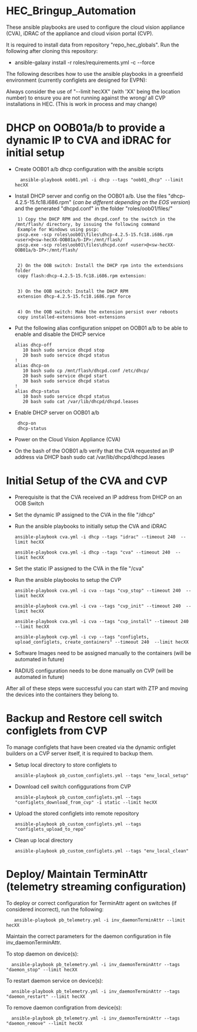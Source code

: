 # HEC_Bringup_Automation

These ansible playbooks are used to configure the cloud vision appliance (CVA), iDRAC of the appliance and cloud vision portal (CVP).

It is required to install data from repository "repo_hec_globals". Run the following after cloning this repository:

 - ansible-galaxy install -r roles/requirements.yml -c --force

The following describes how to use the ansible playbooks in a greenfield environment (currently configlets are designed for EVPN):

Always consider the use of "--limit hecXX" (with 'XX' being the location number) to ensure you are not running against the wrong/ all CVP installations in HEC. (This is work in process and may change)

# DHCP on OOB01a/b to provide a dynamic IP to CVA and iDRAC for initial setup

- Create OOB01 a/b dhcp configuration with the ansible scripts

		ansible-playbook oob01.yml -i dhcp --tags "oob01_dhcp" --limit hecXX

 - Install DHCP server and config on the OOB01 a/b. Use the files "dhcp-4.2.5-15.fc18.i686.rpm" (*can be different depending on the EOS version*) and the generated "dhcpd.conf" in the folder "roles/oob01/files/"

		1) Copy the DHCP RPM and the dhcpd.conf to the switch in the /mnt/flash/ directory, by issuing the following command
		Example for Windows using pscp:
		pscp.exe -scp roles\oob01\files\dhcp-4.2.5-15.fc18.i686.rpm <user>@<sw-hecXX-OOB01a/b-IP>:/mnt/flash/
		pscp.exe -scp roles\oob01\files\dhcpd.conf <user>@<sw-hecXX-OOB01a/b-IP>:/mnt/flash/


		2) On the OOB switch: Install the DHCP rpm into the extendsions folder
		copy flash:dhcp-4.2.5-15.fc18.i686.rpm extension:


		3) On the OOB switch: Install the DHCP RPM
		extension dhcp-4.2.5-15.fc18.i686.rpm force


		4) On the OOB switch: Make the extension persist over reboots
		copy installed-extensions boot-extensions

  - Put the following alias configuration snippet on OOB01 a/b to be able to enable and disable the DHCP service
		
		alias dhcp-off
		   10 bash sudo service dhcpd stop
		   20 bash sudo service dhcpd status
		!
		alias dhcp-on
		   10 bash sudo cp /mnt/flash/dhcpd.conf /etc/dhcp/
		   20 bash sudo service dhcpd start
		   30 bash sudo service dhcpd status
		!
		alias dhcp-status
		   10 bash sudo service dhcpd status
		   20 bash sudo cat /var/lib/dhcpd/dhcpd.leases

 - Enable DHCP server on OOB01 a/b
		
		dhcp-on
		dhcp-status

 - Power on the Cloud Vision Appliance (CVA)

 - On the bash of the OOB01 a/b verify that the CVA requested an IP address via DHCP
 		bash
		sudo cat /var/lib/dhcpd/dhcpd.leases

# Initial Setup of the CVA and CVP

 - Prerequisite is that the CVA received an IP address from DHCP on an OOB Switch 

 - Set the dynamic IP assigned to the CVA in the file "<ansible-home>/dhcp"
 
 - Run the ansible playbooks to initially setup the CVA and iDRAC

       ansible-playbook cva.yml -i dhcp --tags "idrac" --timeout 240  --limit hecXX

       ansible-playbook cva.yml -i dhcp --tags "cva" --timeout 240  --limit hecXX

 - Set the static IP assigned to the CVA in the file "<ansible-home>/cva"

 - Run the ansible playbooks to setup the CVP

       ansible-playbook cva.yml -i cva --tags "cvp_stop" --timeout 240  --limit hecXX
       
       ansible-playbook cva.yml -i cva --tags "cvp_init" --timeout 240  --limit hecXX

       ansible-playbook cva.yml -i cva --tags "cvp_install" --timeout 240  --limit hecXX

       ansible-playbook cvp.yml -i cvp --tags "configlets, upload_configlets, create_containers" --timeout 240  --limit hecXX

 - Software Images need to be assigned manually to the containers (will be automated in future)

 - RADIUS configuration needs to be done manually on CVP (will be automated in future)


After all of these steps were successful you can start with ZTP and moving the devices into the containers they belong to.

# Backup and Restore cell switch configlets from CVP

To manage configlets that have been created via the dynamic onfiglet builders on a CVP server itself, it is required to backup them.

 - Setup local directory to store configlets to

       ansible-playbook pb_custom_configlets.yml --tags "env_local_setup"

 - Download cell switch configgurations from CVP

       ansible-playbook pb_custom_configlets.yml --tags "configlets_download_from_cvp" -i static --limit hecXX

 - Upload the stored configlets into remote repository

       ansible-playbook pb_custom_configlets.yml --tags "configlets_upload_to_repo"

 - Clean up local directory

       ansible-playbook pb_custom_configlets.yml --tags "env_local_clean"

# Deploy/ Maintain TerminAttr (telemetry streaming configuration)

To deploy or correct configuration for TerminAttr agent on switches (if considered incorrect), run the following:

       ansible-playbook pb_telemetry.yml -i inv_daemonTerminAttr --limit hecXX

Maintain the correct parameters for the daemon configuration in file inv_daemonTerminAttr.

To stop daemon on device(s):

      ansible-playbook pb_telemetry.yml -i inv_daemonTerminAttr --tags "daemon_stop" --limit hecXX

To restart daemon service on device(s):

      ansible-playbook pb_telemetry.yml -i inv_daemonTerminAttr --tags "daemon_restart" --limit hecXX

To remove daemon configration from device(s):

      ansible-playbook pb_telemetry.yml -i inv_daemonTerminAttr --tags "daemon_remove" --limit hecXX

